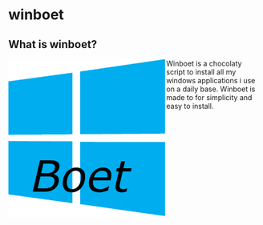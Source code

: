 # winboet

## What is winboet?
<a href="url"><img src="https://github.com/hacker41d4n/winboet/blob/main/resources/winboetlogo.png" align="left" height="315" width="315" ></a>
Winboet is a chocolaty script to install all my windows applications i use on a daily base.
Winboet is made to for simplicity and easy to install.

